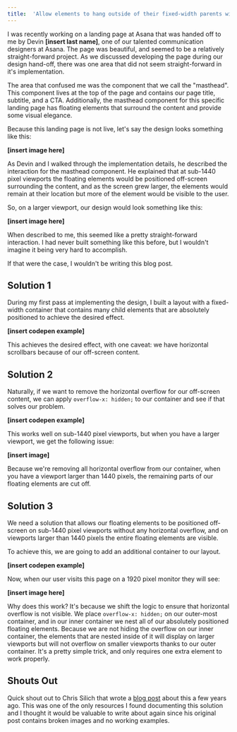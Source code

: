 ```yaml
---
title:  'Allow elements to hang outside of their fixed-width parents without scrollbars'
---
```


I was recently working on a landing page at Asana that was handed off to me by Devin **[insert last name]**, one of our talented communication designers at Asana. The page was beautiful, and seemed to be a relatively straight-forward project. As we discussed developing the page during our design hand-off, there was one area that did not seem straight-forward in it's implementation.

The area that confused me was the component that we call the "masthead". This component lives at the top of the page and contains our page title, subtitle, and a CTA. Additionally, the masthead component for this specific landing page has floating elements that surround the content and provide some visual elegance.

Because this landing page is not live, let's say the design looks something like this:

**[insert image here]**

As Devin and I walked through the implementation details, he described the interaction for the masthead component. He explained that at sub-1440 pixel viewports the floating elements would be positioned off-screen surrounding the content, and as the screen grew larger, the elements would remain at their location but more of the element would be visible to the user.

So, on a larger viewport, our design would look something like this:

**[insert image here]**

When described to me, this seemed like a pretty straight-forward interaction. I had never built something like this before, but I wouldn't imagine it being very hard to accomplish.

If that were the case, I wouldn't be writing this blog post.

## Solution 1

During my first pass at implementing the design, I built a layout with a fixed-width container that contains many child elements that are absolutely positioned to achieve the desired effect.

**[insert codepen example]**

This achieves the desired effect, with one caveat: we have horizontal scrollbars because of our off-screen content.

## Solution 2

Naturally, if we want to remove the horizontal overflow for our off-screen content, we can apply `overflow-x: hidden;` to our container and see if that solves our problem.

**[insert codepen example]**

This works well on sub-1440 pixel viewports, but when you have a larger viewport, we get the following issue:

**[insert image]**

Because we're removing all horizontal overflow from our container, when you have a viewport larger than 1440 pixels, the remaining parts of our floating elements are cut off.

## Solution 3

We need a solution that allows our floating elements to be positioned off-screen on sub-1440 pixel viewports without any horizontal overflow, and on viewports larger than 1440 pixels the entire floating elements are visible.

To achieve this, we are going to add an additional container to our layout.

**[insert codepen example]**

Now, when our user visits this page on a 1920 pixel monitor they will see:

**[insert image here]**

Why does this work? It's because we shift the logic to ensure that horizontal overflow is not visible. We place `overflow-x: hidden;` on our outer-most container, and in our inner container we nest all of our absolutely positioned floating elements. Because we are not hiding the overflow on our inner container, the elements that are nested inside of it will display on larger viewports but will not overflow on smaller viewports thanks to our outer container. It's a pretty simple trick, and only requires one extra element to work properly.

## Shouts Out

Quick shout out to Chris Silich that wrote a [blog post](https://chrissilich.com/blog/make-elements-hang-outside-your-main-page-container-without-triggering-scrollbars-if-the-window-is-too-narrow/) about this a few years ago. This was one of the only resources I found documenting this solution and I thought it would be valuable to write about again since his original post contains broken images and no working examples.
